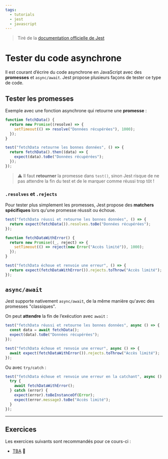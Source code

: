 ```yaml
---
tags:
  - tutorials
  - jest
  - javascript
---
```


> Tiré de la [documentation officielle de Jest](https://archive.jestjs.io/docs/en/asynchronous)

# Tester du code asynchrone

Il est courant d’écrire du code asynchrone en JavaScript avec des **promesses** et `async/await`. Jest propose plusieurs façons de tester ce type de code.

## Tester les promesses

Exemple avec une fonction asynchrone qui retourne une **promesse** :

```javascript
function fetchData() {
  return new Promise((resolve) => {
    setTimeout(() => resolve("Données récupérées"), 1000);
  });
}

test("fetchData retourne les bonnes données", () => {
  return fetchData().then((data) => {
    expect(data).toBe("Données récupérées");
  });
});
```

> ⚠️ Il faut **retourner** la promesse dans `test()`, sinon Jest risque de ne pas attendre la fin du test et de le marquer comme réussi trop tôt !

### `.resolves` et `.rejects`

Pour tester plus simplement les promesses, Jest propose des **matchers spécifiques** lors qu'une promesse réussit ou échoue.

```javascript
test("fetchData réussi et retourne les bonnes données", () => {
  return expect(fetchData()).resolves.toBe("Données récupérées");
});
```

```javascript
function fetchDataWithError() {
  return new Promise((_, reject) => {
    setTimeout(() => reject(new Error("Accès limité")), 1000);
  });
}

test("fetchData échoue et renvoie une erreur", () => {
  return expect(fetchDataWithError()).rejects.toThrow("Accès limité");
});
```

## `async/await`

Jest supporte nativement `async/await`, de la même manière qu'avec des promesses "classiques".

On peut **attendre** la fin de l’exécution avec `await` :

```javascript
test("fetchData réussi et retourne les bonnes données", async () => {
  const data = await fetchData();
  expect(data).toBe("Données récupérées");
});
```

```javascript
test("fetchData échoue et renvoie une erreur", async () => {
  await expect(fetchDataWithError()).rejects.toThrow("Accès limité");
});
```

Ou avec `try/catch` :

```javascript
test("fetchData échoue et renvoie une erreur en la catchant", async () => {
  try {
    await fetchDataWithError();
  } catch (error) {
    expect(error).toBeInstanceOf(Error);
    expect(error.message).toBe("Accès limité");
  }
});
```

---

## Exercices

Les exercices suivants sont recommandés pour ce cours-ci :

- [TBA](#) 🚧
